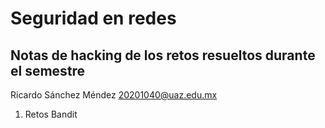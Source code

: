 # Seguridad en redes

## Notas de hacking de los retos resueltos durante el semestre

Ricardo Sánchez Méndez
20201040@uaz.edu.mx

1. Retos Bandit